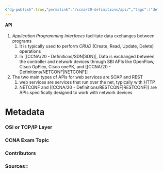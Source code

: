 ```yaml
---
{"dg-publish":true,"permalink":"/ccna/20-definitions/api/","tags":["defs_ccna"],"created":"2023-11-04T12:45:23.000-07:00","updated":"2023-11-08T13:26:19.000-08:00"}
---
```


#### API
1. *Application Programming Interfaces* facilitate data exchanges between programs
	1. It is typically used to perform *CRUD* (Create, Read, Update, Delete) operations
	2. In [[CCNA/20 - Definitions/SDN\|SDN]], Data is exchanged between the controller and network devices through SBI APIs like OpenFlow, Cisco OpFlex, Cisco onePK, and [[CCNA/20 - Definitions/NETCONF\|NETCONF]]
2. The two main types of APIs for web services are SOAP and REST
	1. web services are services that run over the net, typically with HTTP
	2. NETCONF and [[CCNA/20 - Definitions/RESTCONF\|RESTCONF]] are APIs specifically designed to work with network devices


# Metadata
### OSI or TCP/IP Layer

### CCNA Exam Topic

### Contributors

### Sources=